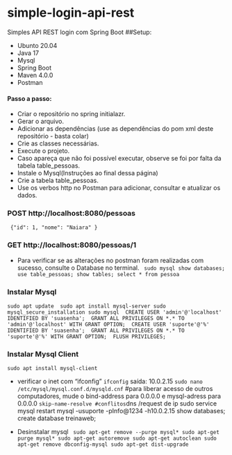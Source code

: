 # simple-login-api-rest
Simples API REST login com Spring Boot
##Setup:

* Ubunto 20.04
* Java 17
* Mysql
* Spring Boot
* Maven 4.0.0
* Postman

#### Passo a passo:
- Criar o repositório no spring initialazr.
- Gerar o arquivo.
- Adicionar as dependências (use as dependências do pom xml deste repositório - basta colar)
- Crie as classes necessárias.
- Execute o projeto.
- Caso apareça que não foi possível executar, observe se foi por falta da tabela table_pessoas.
- Instale o Mysql(Instruções ao final dessa página)
- Crie a tabela table_pessoas.
- Use os verbos http no Postman para adicionar, consultar e atualizar os dados.

### POST http://localhost:8080/pessoas
` {"id": 1,
"nome": "Naiara"
}`
### GET http://localhost:8080/pessoas/1

- Para verificar se as alterações no postman foram realizadas com sucesso, consulte o Database no terminal.
` sudo mysql
show databases;
use table_pessoas;
show tables;
select * from pessoa`




### Instalar Mysql

`sudo apt update 
sudo apt install mysql-server
sudo mysql_secure_installation
sudo mysql 
CREATE USER 'admin'@'localhost' IDENTIFIED BY 'suasenha'; 
GRANT ALL PRIVILEGES ON *.* TO 'admin'@'localhost' WITH GRANT OPTION; 
CREATE USER 'suporte'@'%' IDENTIFIED BY 'suasenha'; 
GRANT ALL PRIVILEGES ON *.* TO 'suporte'@'%' WITH GRANT OPTION; 
FLUSH PRIVILEGES;`

### Instalar Mysql Client
`sudo apt install mysql-client`


- verificar o inet com “ifconfig”
`ifconfig`
saída: 10.0.2.15
`sudo nano /etc/mysql/mysql.conf.d/mysqld.cnf` #para liberar acesso de outros computadores, mude o bind-address para 0.0.0.0
e mysql-adress para 0.0.0.0
`skip-name-resolve #conflitos`dns /request de ip
sudo service mysql restart
 mysql -usuporte -pInfo@1234 -h10.0.2.15
show databases;
 create database treinaweb;

- Desinstalar mysql
` sudo apt-get remove --purge mysql*
sudo apt-get purge mysql*
sudo apt-get autoremove
sudo apt-get autoclean
sudo apt-get remove dbconfig-mysql
sudo apt-get dist-upgrade`


